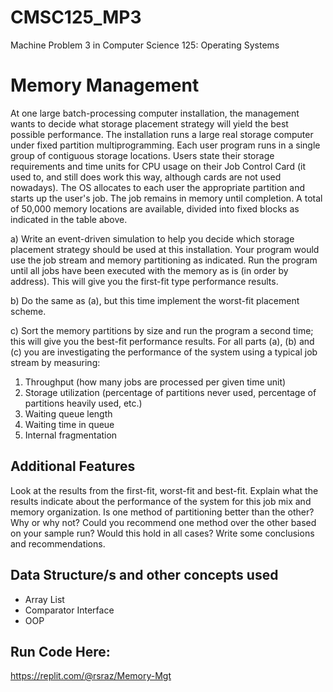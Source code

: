 # CMSC125_MP3

Machine Problem 3 in Computer Science 125: Operating Systems

# Memory Management

At one large batch-processing computer installation, the management wants to decide what storage
placement strategy will yield the best possible performance. The installation runs a large real storage
computer under fixed partition multiprogramming. Each user program runs in a single group of
contiguous storage locations. Users state their storage requirements and time units for CPU usage on
their Job Control Card (it used to, and still does work this way, although cards are not used nowadays).
The OS allocates to each user the appropriate partition and starts up the user's job. The job remains in
memory until completion. A total of 50,000 memory locations are available, divided into fixed blocks
as indicated in the table above.

a) Write an event-driven simulation to help you decide which storage placement strategy should be
used at this installation. Your program would use the job stream and memory partitioning as
indicated. Run the program until all jobs have been executed with the memory as is (in order by
address). This will give you the first-fit type performance results.

b) Do the same as (a), but this time implement the worst-fit placement scheme.

c) Sort the memory partitions by size and run the program a second time; this will give you the
best-fit performance results. For all parts (a), (b) and (c) you are investigating the performance
of the system using a typical job stream by measuring:

1. Throughput (how many jobs are processed per given time unit)
2. Storage utilization (percentage of partitions never used, percentage of partitions heavily
used, etc.)
3. Waiting queue length
4. Waiting time in queue
5. Internal fragmentation


## Additional Features

Look at the results from the first-fit, worst-fit and best-fit. Explain what the results indicate
about the performance of the system for this job mix and memory organization. Is one method
of partitioning better than the other? Why or why not? Could you recommend one method over
the other based on your sample run? Would this hold in all cases? Write some conclusions and
recommendations.

## Data Structure/s and other concepts used

- Array List
- Comparator Interface
- OOP


## Run Code Here: 
https://replit.com/@rsraz/Memory-Mgt
